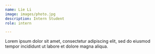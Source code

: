 ```yaml
---
name: Lie Li
image: images/photo.jpg
description: Intern Student
role: intern

---
```


Lorem ipsum dolor sit amet, consectetur adipiscing elit, sed do eiusmod tempor incididunt ut labore et dolore magna aliqua.
